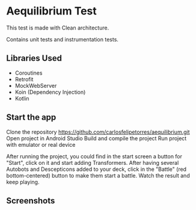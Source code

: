 #  Aequilibrium Test

This test is made with Clean architecture. 

Contains unit tests and instrumentation tests.

## Libraries Used

- Coroutines
- Retrofit
- MockWebServer
- Koin (Dependency Injection)
- Kotlin

## Start the app

Clone the repository https://github.com/carlosfelipetorres/aequilibrium.git
Open project in Android Studio
Build and compile the project
Run project with emulator or real device

After running the project, you could find in the start screen a button for "Start", click on it and start adding Transformers. After having several Autobots and Descepticons added to your deck, click in the "Battle" (red bottom-centered) button to make them start a battle. Watch the result and keep playing.

## Screenshots
